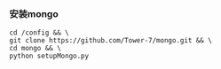### 安装mongo
```
cd /config && \
git clone https://github.com/Tower-7/mongo.git && \
cd mongo && \
python setupMongo.py
```
